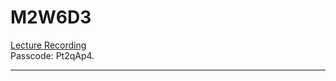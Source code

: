 # M2W6D3

[Lecture Recording](https://us02web.zoom.us/rec/share/2Dq1crD19NBM10L8iUYh-9h_EBdIV_3El0J6JvcVVyzDVlFuZYPluf6AjJkHO_kq.8FzyHZuHLpNgCbUf)
<br />
Passcode: Pt2qAp4.

---
